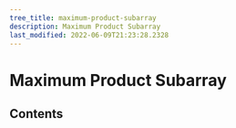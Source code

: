 ```yaml
---
tree_title: maximum-product-subarray
description: Maximum Product Subarray
last_modified: 2022-06-09T21:23:28.2328
---
```


# Maximum Product Subarray

## Contents

